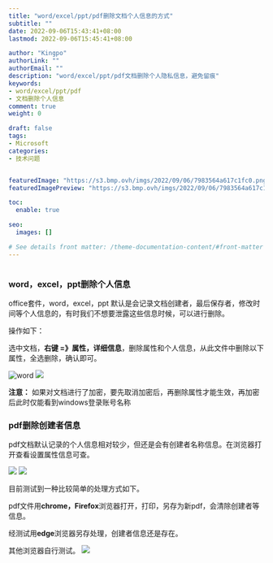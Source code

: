 ```yaml
---
title: "word/excel/ppt/pdf删除文档个人信息的方式"
subtitle: ""
date: 2022-09-06T15:43:41+08:00
lastmod: 2022-09-06T15:45:41+08:00

author: "Kingpo"
authorLink: ""
authorEmail: ""
description: "word/excel/ppt/pdf文档删除个人隐私信息，避免留痕"
keywords: 
- word/excel/ppt/pdf
- 文档删除个人信息
comment: true
weight: 0

draft: false
tags:
- Microsoft
categories:
- 技术问题


featuredImage: "https://s3.bmp.ovh/imgs/2022/09/06/7983564a617c1fc0.png"
featuredImagePreview: "https://s3.bmp.ovh/imgs/2022/09/06/7983564a617c1fc0.png"

toc:
  enable: true

seo:
  images: []

# See details front matter: /theme-documentation-content/#front-matter
---
```


![]()

<!--more-->
### word，excel，ppt删除个人信息

office套件，word，excel，ppt 默认是会记录文档创建者，最后保存者，修改时间等个人信息的，有时我们不想要泄露这些信息时候，可以进行删除。

操作如下：

选中文档，**右键 =》属性，详细信息**，删除属性和个人信息，从此文件中删除以下属性，全选删除，确认即可。

  ![](https://s3.bmp.ovh/imgs/2022/09/06/2e6fc25a54e59723.webp "word")
  ![](https://s3.bmp.ovh/imgs/2022/09/06/14998ca66f37155f.webp " ")

  

**注意：** 如果对文档进行了加密，要先取消加密后，再删除属性才能生效，再加密后此时仅能看到windows登录账号名称

  
  

### pdf删除创建者信息

pdf文档默认记录的个人信息相对较少，但还是会有创建者名称信息。在浏览器打开查看设置属性信息可查。

  ![](https://s3.bmp.ovh/imgs/2022/09/06/4c5179395f4cbd8f.webp " ")
![](https://s3.bmp.ovh/imgs/2022/09/06/487e5f8957b42f19.webp " ")

  

目前测试到一种比较简单的处理方式如下。

pdf文件用**chrome，Firefox**浏览器打开，打印，另存为新pdf，会清除创建者等信息。

经测试用**edge**浏览器另存处理，创建者信息还是存在。

其他浏览器自行测试。
![](https://s3.bmp.ovh/imgs/2022/09/06/920aa889bfc9d590.webp " ")

